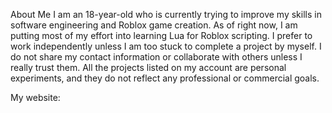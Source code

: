 About Me
I am an 18-year-old who is currently trying to improve my skills in software engineering and Roblox game creation. As of right now, I am putting most of my effort into learning Lua for Roblox scripting. I prefer to work independently unless I am too stuck to complete a project by myself. I do not share my contact information or collaborate with others unless I really trust them. All the projects listed on my account are personal experiments, and they do not reflect any professional or commercial goals.

My website:
